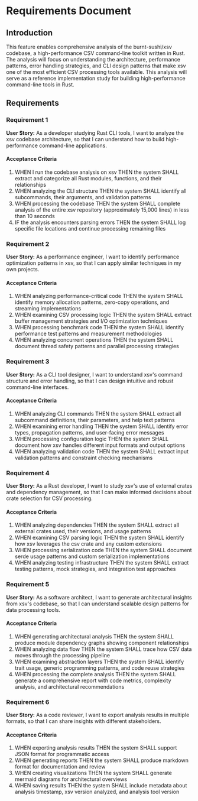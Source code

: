 # Requirements Document

## Introduction

This feature enables comprehensive analysis of the burnt-sushi/xsv codebase, a high-performance CSV command-line toolkit written in Rust. The analysis will focus on understanding the architecture, performance patterns, error handling strategies, and CLI design patterns that make xsv one of the most efficient CSV processing tools available. This analysis will serve as a reference implementation study for building high-performance command-line tools in Rust.

## Requirements

### Requirement 1

**User Story:** As a developer studying Rust CLI tools, I want to analyze the xsv codebase architecture, so that I can understand how to build high-performance command-line applications.

#### Acceptance Criteria

1. WHEN I run the codebase analysis on xsv THEN the system SHALL extract and categorize all Rust modules, functions, and their relationships
2. WHEN analyzing the CLI structure THEN the system SHALL identify all subcommands, their arguments, and validation patterns
3. WHEN processing the codebase THEN the system SHALL complete analysis of the entire xsv repository (approximately 15,000 lines) in less than 10 seconds
4. IF the analysis encounters parsing errors THEN the system SHALL log specific file locations and continue processing remaining files

### Requirement 2

**User Story:** As a performance engineer, I want to identify performance optimization patterns in xsv, so that I can apply similar techniques in my own projects.

#### Acceptance Criteria

1. WHEN analyzing performance-critical code THEN the system SHALL identify memory allocation patterns, zero-copy operations, and streaming implementations
2. WHEN examining CSV processing logic THEN the system SHALL extract buffer management strategies and I/O optimization techniques
3. WHEN processing benchmark code THEN the system SHALL identify performance test patterns and measurement methodologies
4. WHEN analyzing concurrent operations THEN the system SHALL document thread safety patterns and parallel processing strategies

### Requirement 3

**User Story:** As a CLI tool designer, I want to understand xsv's command structure and error handling, so that I can design intuitive and robust command-line interfaces.

#### Acceptance Criteria

1. WHEN analyzing CLI commands THEN the system SHALL extract all subcommand definitions, their parameters, and help text patterns
2. WHEN examining error handling THEN the system SHALL identify error types, propagation patterns, and user-facing error messages
3. WHEN processing configuration logic THEN the system SHALL document how xsv handles different input formats and output options
4. WHEN analyzing validation code THEN the system SHALL extract input validation patterns and constraint checking mechanisms

### Requirement 4

**User Story:** As a Rust developer, I want to study xsv's use of external crates and dependency management, so that I can make informed decisions about crate selection for CSV processing.

#### Acceptance Criteria

1. WHEN analyzing dependencies THEN the system SHALL extract all external crates used, their versions, and usage patterns
2. WHEN examining CSV parsing logic THEN the system SHALL identify how xsv leverages the csv crate and any custom extensions
3. WHEN processing serialization code THEN the system SHALL document serde usage patterns and custom serialization implementations
4. WHEN analyzing testing infrastructure THEN the system SHALL extract testing patterns, mock strategies, and integration test approaches

### Requirement 5

**User Story:** As a software architect, I want to generate architectural insights from xsv's codebase, so that I can understand scalable design patterns for data processing tools.

#### Acceptance Criteria

1. WHEN generating architectural analysis THEN the system SHALL produce module dependency graphs showing component relationships
2. WHEN analyzing data flow THEN the system SHALL trace how CSV data moves through the processing pipeline
3. WHEN examining abstraction layers THEN the system SHALL identify trait usage, generic programming patterns, and code reuse strategies
4. WHEN processing the complete analysis THEN the system SHALL generate a comprehensive report with code metrics, complexity analysis, and architectural recommendations

### Requirement 6

**User Story:** As a code reviewer, I want to export analysis results in multiple formats, so that I can share insights with different stakeholders.

#### Acceptance Criteria

1. WHEN exporting analysis results THEN the system SHALL support JSON format for programmatic access
2. WHEN generating reports THEN the system SHALL produce markdown format for documentation and review
3. WHEN creating visualizations THEN the system SHALL generate mermaid diagrams for architectural overviews
4. WHEN saving results THEN the system SHALL include metadata about analysis timestamp, xsv version analyzed, and analysis tool version